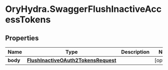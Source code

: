 # OryHydra.SwaggerFlushInactiveAccessTokens

## Properties
Name | Type | Description | Notes
------------ | ------------- | ------------- | -------------
**body** | [**FlushInactiveOAuth2TokensRequest**](FlushInactiveOAuth2TokensRequest.md) |  | [optional] 


